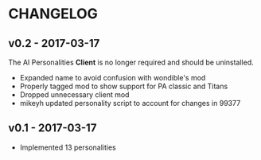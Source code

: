 # CHANGELOG

## v0.2 - 2017-03-17

The AI Personalities **Client** is no longer required and should be uninstalled.

 - Expanded name to avoid confusion with wondible's mod
 - Properly tagged mod to show support for PA classic and Titans
 - Dropped unnecessary client mod
 - mikeyh updated personality script to account for changes in 99377

## v0.1 - 2017-03-17

 - Implemented 13 personalities